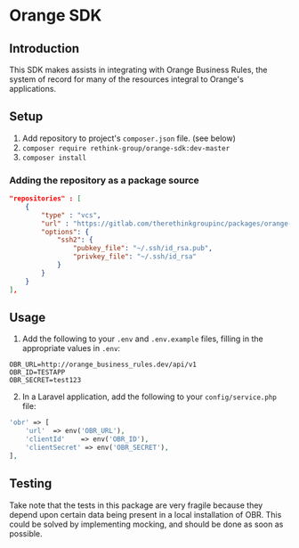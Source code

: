 # Orange SDK

## Introduction

This SDK makes assists in integrating with Orange Business Rules, the system of record for many of the resources integral to Orange's applications.

## Setup
1. Add repository to project's `composer.json` file. (see below)
2. `composer require rethink-group/orange-sdk:dev-master`
3. `composer install`

### Adding the repository as a package source
```json
"repositories" : [
    {
        "type" : "vcs",
        "url" : "https://gitlab.com/therethinkgroupinc/packages/orange-sdk",
        "options": {
            "ssh2": {
                "pubkey_file": "~/.ssh/id_rsa.pub",
                "privkey_file": "~/.ssh/id_rsa"
            }
        }
    }
],
```

## Usage
1. Add the following to your `.env` and `.env.example` files, filling in the appropriate values in `.env`:

```
OBR_URL=http://orange_business_rules.dev/api/v1
OBR_ID=TESTAPP
OBR_SECRET=test123
```

2. In a Laravel application, add the following to your `config/service.php` file:

```php
'obr' => [
    'url'  => env('OBR_URL'),
    'clientId'    => env('OBR_ID'),
    'clientSecret' => env('OBR_SECRET'),
],
```

## Testing

Take note that the tests in this package are very fragile because they depend upon certain data being present in a local installation of OBR. This could be solved by implementing mocking, and should be done as soon as possible.